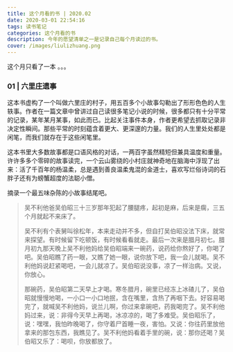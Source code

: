 ```yaml
---
title: 这个月看的书 | 2020.02
date: 2020-03-01 22:54:16
tags: 读书笔记
categories: 这个月看的书
description: 今年的愿望清单之一是记录自己每个月读过的书。
cover: /images/liulizhuang.png
---
```


这个月只看了一本 。。。

### 01 | 六里庄遗事

这本书虚构了一个叫做六里庄的村子，用五百多个小故事勾勒出了形形色色的人生轶事。作者在一篇文章中曾讲过自己读很多笔记小说的时候，很多都只有十分平常的记录，某年某月某事，如此而已。比起关注事件本身，作者更希望去抓取记录非决定性瞬间。那些平常的时刻蕴含着更大、更深邃的力量。我们的人生里处处都是闲笔，而我们就存在于这些闲笔里。

这本书里大多数故事都是口语风格的对话，一两百字虽然精短但兼具温度和重量。许许多多个零碎的故事读完，一个云山雾绕的小村庄就神奇地在脑海中浮现了出来：活了千百年的杨温柔，总是遇到善良温柔鬼混的金道士，喜欢写烂俗诗词的石胖子还有为螃蟹超度的法聪小僧。

摘录一个最五味杂陈的小故事结尾吧。

> 吴不利他爸吴伯昭三十三岁那年犯起了腰腿疼，起初是麻，后来是瘸，三五个月就起不来床了。 
> 
> 吴不利有个表舅叫徐松年，本来走动并不多，但自打吴伯昭没法下床，就常来探望。有时候留下吃顿饭，有时候看看就走。最后一次来是腊月初七。腊月初九那天晚上吴不利他妈给吴伯昭端来一碗药，说药给你熬好了，你喝了吧。吴伯昭瞧了药一眼，又瞧了她一眼，说你放下吧，我一会儿就喝。吴不利他妈说赶紧喝吧，一会儿就凉了。吴伯昭说没事，凉了一样治病。又说，你放心。 
> 
> 那碗药，吴伯昭第二天早上才喝。寒冬腊月，碗里已经冻上冰碴儿了，吴伯昭就慢慢地喝，一小口一小口地抿，含在嘴里，含热了再咽下去。好容易喝完了，就喊吴不利他妈，说兰儿啊，你过来拿碗吧，药我喝完了。吴不利他妈过来，说：非得今天早上再喝，冰凉凉的，喝了多难受。吴伯昭乐了，说：嘿嘿，我怕昨晚喝了，你守着尸首睡一夜，害怕。又说：你往药里放他拿来的那包东西，我瞧见了。吴不利他妈看着手里的碗，说：那你还喝？吴伯昭又乐了：喝呗，你放都放了。 